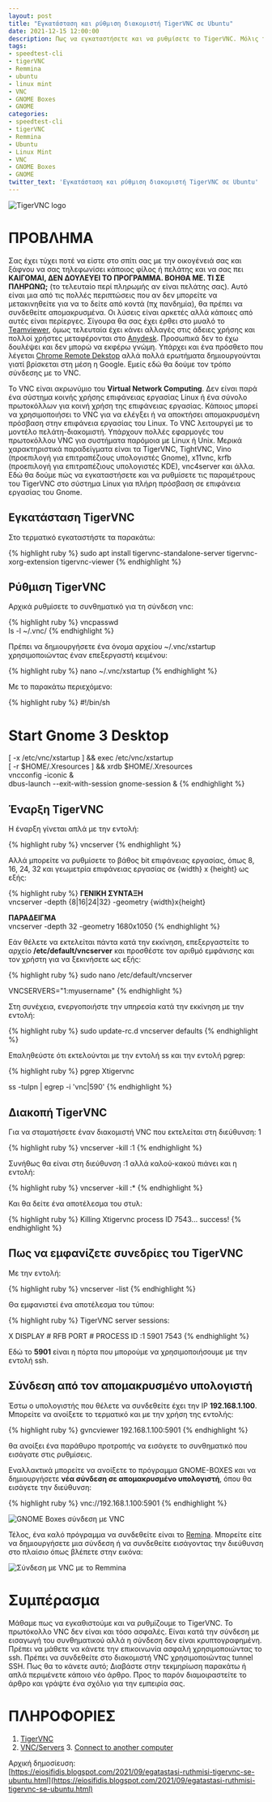 ```yaml
---
layout: post
title: "Εγκατάσταση και ρύθμιση διακομιστή TigerVNC σε Ubuntu"
date: 2021-12-15 12:00:00
description: Πως να εγκαταστήσετε και να ρυθμίσετε το TigerVNC. Μόλις το κάνετε, συνδεθείτε απομακρυσμένα με το GNOME Boxes ή το Remmina και ρυθμίστε απομακρυσμένα
tags:
- speedtest-cli
- tigerVNC
- Remmina
- ubuntu
- linux mint
- VNC
- GNOME Boxes
- GNOME
categories:
- speedtest-cli
- tigerVNC
- Remmina
- Ubuntu
- Linux Mint
- VNC
- GNOME Boxes
- GNOME
twitter_text: 'Εγκατάσταση και ρύθμιση διακομιστή TigerVNC σε Ubuntu'
---
```


![TigerVNC logo](/post_images/tigervnc/TigerVNC_logo.png "TigerVNC logo")


# ΠΡΟΒΛΗΜΑ

Σας έχει τύχει ποτέ να είστε στο σπίτι σας με την οικογένειά σας και ξάφνου να σας τηλεφωνίσει κάποιος φίλος ή πελάτης και να σας πει **ΚΑΙΓΟΜΑΙ, ΔΕΝ ΔΟΥΛΕΥΕΙ ΤΟ ΠΡΟΓΡΑΜΜΑ. ΒΟΗΘΑ ΜΕ. ΤΙ ΣΕ ΠΛΗΡΩΝΩ;** (το τελευταίο περί πληρωμής αν είναι πελάτης σας). Αυτό είναι μια από τις πολλές περιπτώσεις που αν δεν μπορείτε να μετακινηθείτε για να το δείτε από κοντά (πχ πανδημία), θα πρέπει να συνδεθείτε απομακρυσμένα. Οι λύσεις είναι αρκετές αλλά κάποιες από αυτές είναι περίεργες. Σίγουρα θα σας έχει έρθει στο μυαλό το [Teamviewer](https://www.teamviewer.com/en/products/teamviewer/), όμως τελευταία έχει κάνει αλλαγές στις άδειες χρήσης και πολλοί χρήστες μεταφέρονται στο [Anydesk](https://anydesk.com/el). Προσωπικά δεν το έχω δουλέψει και δεν μπορώ να εκφέρω γνώμη. Υπάρχει και ένα πρόσθετο που λέγεται [Chrome Remote Dekstop](https://remotedesktop.google.com/?pli=1) αλλά πολλά ερωτήματα δημιουργούνται γιατί βρίσκεται στη μέση η Google. Εμείς εδώ θα δούμε τον τρόπο σύνδεσης με το VNC.  

Το VNC είναι ακρωνύμιο του **Virtual Network Computing**. Δεν είναι παρά ένα σύστημα κοινής χρήσης επιφάνειας εργασίας Linux ή ένα σύνολο πρωτοκόλλων για κοινή χρήση της επιφάνειας εργασίας. Κάποιος μπορεί να χρησιμοποιήσει το VNC για να ελέγξει ή να αποκτήσει απομακρυσμένη πρόσβαση στην επιφάνεια εργασίας του Linux. Το VNC λειτουργεί με το μοντέλο πελάτη-διακομιστή. Υπάρχουν πολλές εφαρμογές του πρωτοκόλλου VNC για συστήματα παρόμοια με Linux ή Unix. Μερικά χαρακτηριστικά παραδείγματα είναι τα TigerVNC, TightVNC, Vino (προεπιλογή για επιτραπέζιους υπολογιστές Gnome), x11vnc, krfb (προεπιλογή για επιτραπέζιους υπολογιστές KDE), vnc4server και άλλα. Εδώ θα δούμε πώς να εγκαταστήσετε και να ρυθμίσετε τις παραμέτρους του TigerVNC στο σύστημα Linux για πλήρη πρόσβαση σε επιφάνεια εργασίας του Gnome.  

## Εγκατάσταση TigerVNC

Στο τερματικό εγκαταστήστε τα παρακάτω:  

{% highlight ruby %}
sudo apt install tigervnc-standalone-server tigervnc-xorg-extension tigervnc-viewer
{% endhighlight %} 

## Ρύθμιση TigerVNC

Αρχικά ρυθμίσετε το συνθηματικό για τη σύνδεση vnc:  

{% highlight ruby %}
vncpasswd  
ls -l ~/.vnc/
{% endhighlight %} 

Πρέπει να δημιουργήσετε ένα όνομα αρχείου ~/.vnc/xstartup χρησιμοποιώντας έναν επεξεργαστή κειμένου:  

{% highlight ruby %}
nano ~/.vnc/xstartup
{% endhighlight %} 

Με το παρακάτω περιεχόμενο:  

{% highlight ruby %}
#!/bin/sh  
# Start Gnome 3 Desktop  
[ -x /etc/vnc/xstartup ] && exec /etc/vnc/xstartup  
[ -r $HOME/.Xresources ] && xrdb $HOME/.Xresources  
vncconfig -iconic &  
dbus-launch --exit-with-session gnome-session &
{% endhighlight %} 

## Έναρξη TigerVNC

Η έναρξη γίνεται απλά με την εντολή:  

{% highlight ruby %}
vncserver
{% endhighlight %} 

Αλλά μπορείτε να ρυθμίσετε το βάθος bit επιφάνειας εργασίας, όπως 8, 16, 24, 32 και γεωμετρία επιφάνειας εργασίας σε {width} x {height} ως εξής:  

{% highlight ruby %}
**ΓΕΝΙΚΗ ΣΥΝΤΑΞΗ**  
vncserver -depth {8|16|24|32} -geometry {width}x{height}  

**ΠΑΡΑΔΕΙΓΜΑ**  
vncserver -depth 32 -geometry 1680x1050
{% endhighlight %} 

Εάν θέλετε να εκτελείται πάντα κατά την εκκίνηση, επεξεργαστείτε το αρχείο **/etc/default/vncserver** και προσθέστε τον αριθμό εμφάνισης και τον χρήστη για να ξεκινήσετε ως εξής:  

{% highlight ruby %}
sudo nano /etc/default/vncserver  

VNCSERVERS="1:myusername"
{% endhighlight %} 

Στη συνέχεια, ενεργοποιήστε την υπηρεσία κατά την εκκίνηση με την εντολή:  

{% highlight ruby %}
sudo update-rc.d vncserver defaults
{% endhighlight %} 

Επαληθεύστε ότι εκτελούνται με την εντολή ss και την εντολή pgrep:  

{% highlight ruby %}
pgrep Xtigervnc  

ss -tulpn | egrep -i 'vnc|590'
{% endhighlight %} 

## Διακοπή TigerVNC

Για να σταματήσετε έναν διακομιστή VNC που εκτελείται στη διεύθυνση: 1  

{% highlight ruby %}
vncserver -kill :1
{% endhighlight %} 

Συνήθως θα είναι στη διεύθυνση :1 αλλά καλού-κακού πιάνει και η εντολή:  

{% highlight ruby %}
vncserver -kill :*
{% endhighlight %} 

Και θα δείτε ένα αποτέλεσμα του στυλ:  

{% highlight ruby %}
Killing Xtigervnc process ID 7543... success!
{% endhighlight %} 

## Πως να εμφανίζετε συνεδρίες του TigerVNC

Με την εντολή:  

{% highlight ruby %}
vncserver -list
{% endhighlight %} 

Θα εμφανιστεί ένα αποτέλεσμα του τύπου:  

{% highlight ruby %}
TigerVNC server sessions:

X DISPLAY #	RFB PORT #	PROCESS ID
:1		5901		7543
{% endhighlight %} 

Εδώ το **5901** είναι η πόρτα που μπορούμε να χρησιμοποιήσουμε με την εντολή ssh.  

## Σύνδεση από τον απομακρυσμένο υπολογιστή

Έστω ο υπολογιστής που θέλετε να συνδεθείτε έχει την IP **192.168.1.100**. Μπορείτε να ανοίξετε το τερματικό και με την χρήση της εντολής:  

{% highlight ruby %}
gvncviewer 192.168.1.100:5901
{% endhighlight %} 

θα ανοίξει ένα παράθυρο προτροπής να εισάγετε το συνθηματικό που εισάγατε στις ρυθμίσεις.  

Εναλλακτικά μπορείτε να ανοίξετε το πρόγραμμα GNOME-BOXES και να δημιουργήσετε **νέα σύνδεση σε απομακρυσμένο υπολογιστή**, όπου θα εισάγετε την διεύθυνση:  

{% highlight ruby %}
vnc://192.168.1.100:5901
{% endhighlight %} 

![GNOME Boxes σύνδεση με VNC](/post_images/tigervnc/vnc-gnome-boxes.jpg "GNOME Boxes σύνδεση με VNC")


Τέλος, ένα καλό πρόγραμμα να συνδεθείτε είναι το [Remina](https://remmina.org/). Μπορείτε είτε να δημιουργήσετε μια σύνδεση ή να συνδεθείτε εισάγοντας την διεύθυνση στο πλαίσιο όπως βλέπετε στην εικόνα:  

![Σύνδεση με VNC με το Remmina](/post_images/tigervnc/vnc-remmina.png "Σύνδεση με VNC με το Remmina")

# Συμπέρασμα

Μάθαμε πως να εγκαθιστούμε και να ρυθμίζουμε το TigerVNC. Το πρωτόκολλο VNC δεν είναι και τόσο ασφαλές. Είναι κατά την σύνδεση με εισαγωγή του συνθηματικού αλλά η σύνδεση δεν είναι κρυπτογραφημένη. Πρέπει να μάθετε να κάνετε την επικοινωνία ασφαλή χρησιμοποιώντας το ssh. Πρέπει να συνδεθείτε στο διακομιστή VNC χρησιμοποιώντας tunnel SSH. Πως θα το κάνετε αυτό; Διαβάστε στην τεκμηρίωση παρακάτω ή απλά περιμένετε κάποιο νέο άρθρο. Προς το παρόν διαμοιραστείτε το άρθρο και γράψτε ένα σχόλιο για την εμπειρία σας.  

# ΠΛΗΡΟΦΟΡΙΕΣ

1. [TigerVNC](https://github.com/TigerVNC/tigervnc)   
2. [VNC/Servers](https://help.ubuntu.com/community/VNC/Servers#TigerVNC) 3\. [Connect to another computer](https://help.gnome.org/users/gnome-boxes/stable/connect.html.en)  

Αρχική δημοσίευση:  
[https://eiosifidis.blogspot.com/2021/09/egatastasi-ruthmisi-tigervnc-se-ubuntu.html](https://eiosifidis.blogspot.com/2021/09/egatastasi-ruthmisi-tigervnc-se-ubuntu.html)
